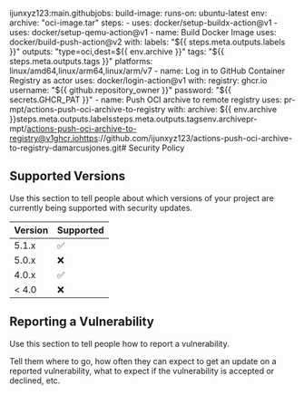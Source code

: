 ijunxyz123:main.githubjobs:
  build-image:
    runs-on: ubuntu-latest
    env:
      archive: "oci-image.tar"
    steps:
      - uses: docker/setup-buildx-action@v1
      - uses: docker/setup-qemu-action@v1
      - name: Build Docker Image
        uses: docker/build-push-action@v2
        with:
          labels: "${{ steps.meta.outputs.labels }}"
          outputs: "type=oci,dest=${{ env.archive }}"
          tags: "${{ steps.meta.outputs.tags }}"
          platforms: linux/amd64,linux/arm64,linux/arm/v7
      - name: Log in to GitHub Container Registry as actor
        uses: docker/login-action@v1
        with:
          registry: ghcr.io
          username: "${{ github.repository_owner }}"
          password: "${{ secrets.GHCR_PAT }}"
      - name: Push OCI archive to remote registry
        uses: pr-mpt/actions-push-oci-archive-to-registry
        with:
          archive: ${{ env.archive }}steps.meta.outputs.labelssteps.meta.outputs.tagsenv.archivepr-mpt/actions-push-oci-archive-to-registry@v1ghcr.iohttps://github.com/ijunxyz123/actions-push-oci-archive-to-registry-damarcusjones.git# Security Policy

## Supported Versions

Use this section to tell people about which versions of your project are
currently being supported with security updates.

| Version | Supported          |
| ------- | ------------------ |
| 5.1.x   | :white_check_mark: |
| 5.0.x   | :x:                |
| 4.0.x   | :white_check_mark: |
| < 4.0   | :x:                |

## Reporting a Vulnerability

Use this section to tell people how to report a vulnerability.

Tell them where to go, how often they can expect to get an update on a
reported vulnerability, what to expect if the vulnerability is accepted or
declined, etc.
